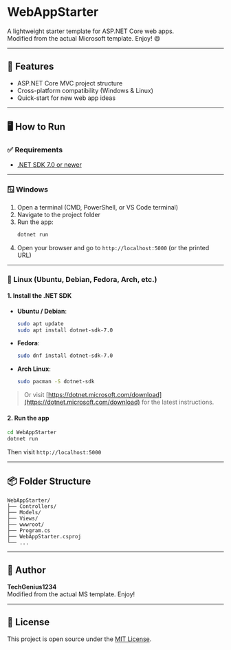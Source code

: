 # WebAppStarter

A lightweight starter template for ASP.NET Core web apps.  
Modified from the actual Microsoft template. Enjoy! 😄

---

## 🚀 Features

- ASP.NET Core MVC project structure  
- Cross-platform compatibility (Windows & Linux)  
- Quick-start for new web app ideas

---

## 🖥️ How to Run

### ✅ Requirements

- [.NET SDK 7.0 or newer](https://dotnet.microsoft.com/en-us/download)

---

### 🪟 Windows

1. Open a terminal (CMD, PowerShell, or VS Code terminal)
2. Navigate to the project folder  
3. Run the app:
   ```bash
   dotnet run
   ```
4. Open your browser and go to `http://localhost:5000` (or the printed URL)

---

### 🐧 Linux (Ubuntu, Debian, Fedora, Arch, etc.)

#### 1. Install the .NET SDK

- **Ubuntu / Debian**:
  ```bash
  sudo apt update
  sudo apt install dotnet-sdk-7.0
  ```

- **Fedora**:
  ```bash
  sudo dnf install dotnet-sdk-7.0
  ```

- **Arch Linux**:
  ```bash
  sudo pacman -S dotnet-sdk
  ```

> Or visit [https://dotnet.microsoft.com/download](https://dotnet.microsoft.com/download) for the latest instructions.

#### 2. Run the app

```bash
cd WebAppStarter
dotnet run
```

Then visit `http://localhost:5000`

---

## 📦 Folder Structure

```
WebAppStarter/
├── Controllers/
├── Models/
├── Views/
├── wwwroot/
├── Program.cs
├── WebAppStarter.csproj
└── ...
```

---

## 🙌 Author

**TechGenius1234**  
Modified from the actual MS template. Enjoy!

---

## 📜 License

This project is open source under the [MIT License](LICENSE).

